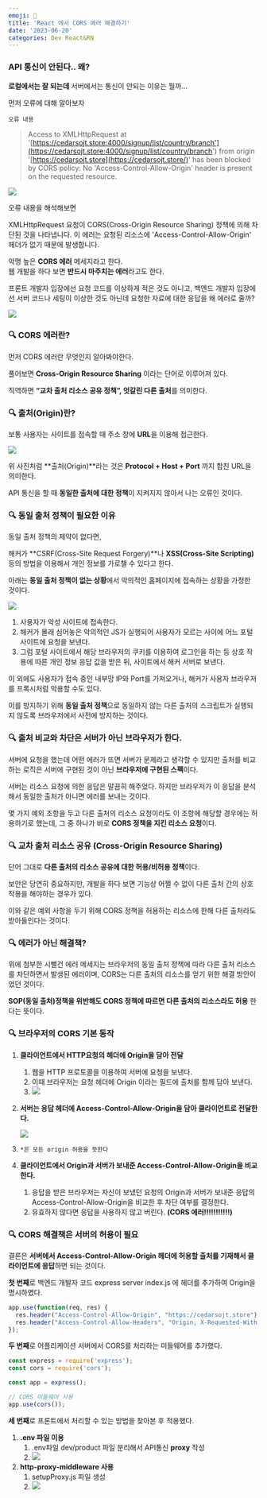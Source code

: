 ```yaml
---
emoji: 💢
title: 'React 에서 CORS 에러 해결하기'
date: '2023-06-20'
categories: Dev React&RN
---
```


### API 통신이 안된다.. 왜?

**로컬에서는 잘 되는데** 서버에서는 통신이 안되는 이유는 뭘까...

먼저 오류에 대해 알아보자

`오류 내용`

> Access to XMLHttpRequest at '[https://cedarsojt.store:4000/signup/list/country/branch'](https://cedarsojt.store:4000/signup/list/country/branch') from origin '[https://cedarsojt.store](https://cedarsojt.store/)' has been blocked by CORS policy: No 'Access-Control-Allow-Origin' header is present on the requested resource.

![](https://img1.daumcdn.net/thumb/R1280x0/?scode=mtistory2&fname=https%3A%2F%2Fblog.kakaocdn.net%2Fdn%2FcZkC6q%2FbtskBDx9ube%2FPAbKE5Vtkwq2jrdSyLD0I0%2Fimg.png)

오류 내용을 해석해보면

XMLHttpRequest 요청이 CORS(Cross-Origin Resource Sharing) 정책에 의해 차단된 것을 나타냅니다. 이 에러는 요청된 리소스에 'Access-Control-Allow-Origin' 헤더가 없기 때문에 발생합니다.  
  
  
악명 높은 **CORS 에러** 메세지라고 한다.  
웹 개발을 하다 보면 **반드시 마주치는 에러**라고도 한다.  
  
  
프론트 개발자 입장에선 요청 코드를 이상하게 적은 것도 아니고, 백엔드 개발자 입장에선 서버 코드나 세팅이 이상한 것도 아닌데 요청한 자료에 대한 응답을 왜 에러로 줄까?

![](https://img1.daumcdn.net/thumb/R1280x0/?scode=mtistory2&fname=https%3A%2F%2Fblog.kakaocdn.net%2Fdn%2FKFwmt%2FbtskAIUupoK%2FOPxQLehH2KKFF1dHuN2jK0%2Fimg.png)

### 🔍 CORS 에러란?

먼저 CORS 에러란 무엇인지 알아봐야한다.

풀어보면 **Cross-Origin Resource Sharing** 이라는 단어로 이루어져 있다.

직역하면 **“교차 출처 리소스 공유 정책”, 엇갈린 다른 출처**를 의미한다.

### 🔍 출처(Origin)란?

보통 사용자는 사이트를 접속할 때 주소 창에 **URL**을 이용해 접근한다.

![](https://img1.daumcdn.net/thumb/R1280x0/?scode=mtistory2&fname=https%3A%2F%2Fblog.kakaocdn.net%2Fdn%2FmCUZU%2FbtskEpTr2cr%2FCMS6ZOLC4YH2I0xBauigfk%2Fimg.png)

위 사진처럼 **출처(Origin)**라는 것은 **Protocol + Host + Port** 까지 합친 URL을 의미한다.

API 통신을 할 때 **동일한 출처에 대한 정책**이 지켜지지 않아서 나는 오류인 것이다.

### 🔍 동일 출처 정책이 필요한 이유

동일 출처 정책의 제약이 없다면,

해커가 **CSRF(Cross-Site Request Forgery)**나 **XSS(Cross-Site Scripting)** 등의 방법을 이용해서 개인 정보를 가로챌 수 있다고 한다.

아래는 **동일 출처 정책이 없는 상황**에서 악의적인 홈페이지에 접속하는 상황을 가정한 것이다.

![](https://img1.daumcdn.net/thumb/R1280x0/?scode=mtistory2&fname=https%3A%2F%2Fblog.kakaocdn.net%2Fdn%2Fw7K1b%2FbtskBKqtKaz%2FziN3bEu7ywauyi2QzKb6sK%2Fimg.png)

1.  사용자가 악성 사이트에 접속한다.
2.  해커가 몰래 심어놓은 악의적인 JS가 실행되어 사용자가 모르는 사이에 어느 포털 사이트에 요청을 보낸다.
3.  그럼 포털 사이트에서 해당 브라우저의 쿠키를 이용하여 로그인을 하는 등 상호 작용에 따른 개인 정보 응답 값을 받은 뒤, 사이트에서 해커 서버로 보낸다.

이 외에도 사용자가 접속 중인 내부망 IP와 Port를 가져오거나, 해커가 사용자 브라우저를 프록시처럼 악용할 수도 있다.

이를 방지하기 위해 **동일 출처 정책**으로 동일하지 않는 다른 출처의 스크립트가 실행되지 않도록 브라우저에서 사전에 방지하는 것이다.

### 🔍 출처 비교와 차단은 서버가 아닌 브라우저가 한다.

서버에 요청을 했는데 어떤 에러가 뜨면 서버가 문제라고 생각할 수 있지만 출처를 비교하는 로직은 서버에 구현된 것이 아닌 **브라우저에 구현된 스펙**이다.

서버는 리소스 요청에 의한 응답은 말끔히 해주었다. 하지만 브라우저가 이 응답을 분석해서 동일한 출처가 아니면 에러를 보내는 것이다.

몇 가지 예외 조항을 두고 다른 출처의 리소스 요청이라도 이 조항에 해당할 경우에는 허용하기로 했는데, 그 중 하나가 바로 **CORS 정책을 지킨 리소스 요청**이다.

### 🔍 교차 출처 리소스 공유 (Cross-Origin Resource Sharing)

단어 그대로 **다른 출처의 리소스 공유에 대한 허용/비허용 정책**이다.

보안은 당연히 중요하지만, 개발을 하다 보면 기능상 어쩔 수 없이 다른 출처 간의 상호 작용을 해야하는 경우가 있다.

이와 같은 예외 사항을 두기 위해 CORS 정책을 허용하는 리소스에 한해 다른 출처라도 받아들인다는 것이다.  
  

### 🔍 에러가 아닌 해결책?

위에 첨부한 시뻘건 에러 메세지는 브라우저의 동일 출처 정책에 따라 다른 출처 리소스를 차단하면서 발생된 에러이며, CORS는 다른 출처의 리소스를 얻기 위한 해결 방안이었던 것이다.

**SOP(동일 출처)정책을 위반해도 CORS 정책에 따르면 다른 출처의 리소스라도 허용** 한다는 뜻이다.  
  

### 🔍 브라우저의 CORS 기본 동작

1.  **클라이언트에서 HTTP요청의 헤더에 Origin을 담아 전달**
    1.  웹을 HTTP 프로토콜을 이용하여 서버에 요청을 보낸다.
    2.  이때 브라우저는 요청 헤더에 Origin 이라는 필드에 출처를 함께 담아 보낸다.
    3.  ![](https://blog.kakaocdn.net/dn/bAcYAN/btskIdSIxsq/jqTMDQf2eM3X2yQ2vh6Z9k/img.png)
        
2.  **서버는 응답 헤더에 Access-Control-Allow-Origin을 담아 클라이언트로 전달한다.**
    
    ![](https://blog.kakaocdn.net/dn/bLPHvV/btskAImEswp/LvxXEuAx4c2CSfSkJ3Nfc1/img.png)
    
3.  `*은 모든 origin 허용을 뜻한다`
4.  **클라이언트에서 Origin과 서버가 보내준 Access-Control-Allow-Origin을 비교한다.**
    1.  응답을 받은 브라우저는 자신이 보냈던 요청의 Origin과 서버가 보내준 응답의 Access-Control-Allow-Origin을 비교한 후 차단 여부를 결정한다.
    2.  유효하지 않다면 응답을 사용하지 않고 버린다. **(CORS 에러!!!!!!!!!!!)**

### 🔍 CORS 해결책은 서버의 허용이 필요

결론은 **서버에서 Access-Control-Allow-Origin 헤더에 허용할 출처를 기재해서 클라이언트에 응답**하면 되는 것이다.

**첫 번째**로 백엔드 개발자 코드 express server index.js 에 헤더를 추가하여 Origin을 명시하였다.

```js
app.use(function(req, res) {
  res.header("Access-Control-Allow-Origin", "https://cedarsojt.store");
  res.header("Access-Control-Allow-Headers", "Origin, X-Requested-With, Content-Type, Accept");
});
```

**두 번째**로 어플리케이션 서버에서 CORS를 처리하는 미들웨어를 추가했다.

```js
const express = require('express');
const cors = require('cors');

const app = express();

// CORS 미들웨어 사용
app.use(cors());
```

**세 번째**로 프론트에서 처리할 수 있는 방법을 찾아본 후 적용했다.

1.  **.env 파일 이용**
    1.  .env파일 dev/product 파일 분리해서 API통신 **proxy** 작성
    2.  ![](https://blog.kakaocdn.net/dn/oIMli/btskCrjTgJa/afYJI5VyLPXJfXCwUNJeqk/img.png)
2.  **http-proxy-middleware 사용**
    1.  setupProxy.js 파일 생성
    2.  ![](https://blog.kakaocdn.net/dn/38ICS/btskA7THAt4/CKc2QN8UO12qpUAsstJvyk/img.png)

```toc
```